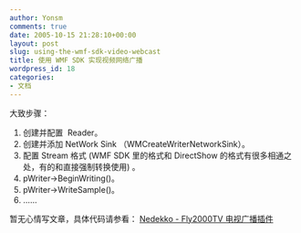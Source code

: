 ```yaml
---
author: Yonsm
comments: true
date: 2005-10-15 21:28:10+00:00
layout: post
slug: using-the-wmf-sdk-video-webcast
title: 使用 WMF SDK 实现视频网络广播
wordpress_id: 18
categories:
- 文档
---
```


大致步骤：

  1. 创建并配置  Reader。
  2. 创建并添加 NetWork Sink （WMCreateWriterNetworkSink）。
  3. 配置 Stream 格式 (WMF SDK 里的格式和 DirectShow 的格式有很多相通之处，有的和直接强制转换使用) 。
  4. pWriter->BeginWriting()。
  5. pWriter->WriteSample()。
  6. ……

暂无心情写文章，具体代码请参看： [Nedekko - Fly2000TV 电视广播插件](/nedekko)
